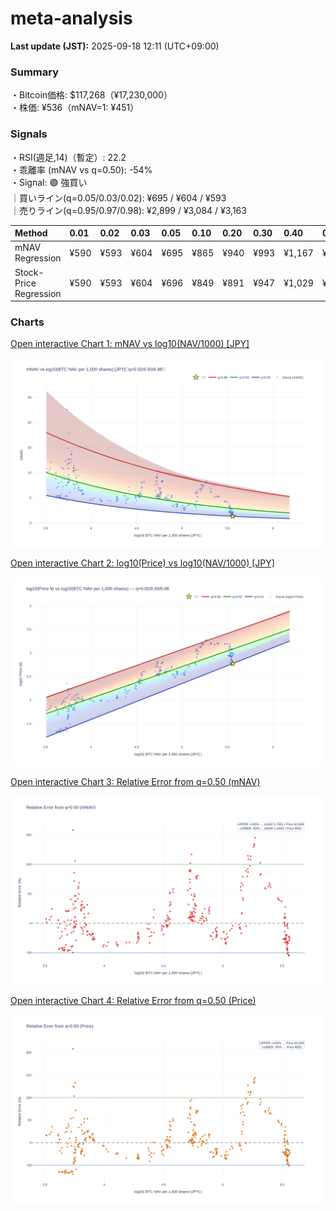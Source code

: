# meta-analysis


<!--REPORT:START-->
**Last update (JST):** 2025-09-18 12:11 (UTC+09:00)

### Summary
・Bitcoin価格: $117,268（¥17,230,000）  
・株価: ¥536（mNAV=1: ¥451）

### Signals
・RSI(週足,14)（暫定）: 22.2  
・乖離率 (mNAV vs q=0.50): -54%  
・Signal: 🟣 強買い  
｜買いライン(q=0.05/0.03/0.02): ¥695 / ¥604 / ¥593  
｜売りライン(q=0.95/0.97/0.98): ¥2,899 / ¥3,084 / ¥3,163

| Method                 | 0.01   | 0.02   | 0.03   | 0.05   | 0.10   | 0.20   | 0.30   | 0.40   | 0.50   | 0.60   | 0.70   | 0.80   | 0.90   | 0.95   | 0.97   | 0.98   | 0.99   |
|:-----------------------|:-------|:-------|:-------|:-------|:-------|:-------|:-------|:-------|:-------|:-------|:-------|:-------|:-------|:-------|:-------|:-------|:-------|
| mNAV Regression        | ¥590   | ¥593   | ¥604   | ¥695   | ¥865   | ¥940   | ¥993   | ¥1,167 | ¥1,305 | ¥1,465 | ¥1,667 | ¥2,149 | ¥2,670 | ¥2,899 | ¥3,084 | ¥3,163 | ¥3,126 |
| Stock-Price Regression | ¥590   | ¥593   | ¥604   | ¥696   | ¥849   | ¥891   | ¥947   | ¥1,029 | ¥1,205 | ¥1,275 | ¥1,489 | ¥2,039 | ¥2,404 | ¥2,720 | ¥2,602 | ¥2,835 | ¥2,849 |

### Charts
[Open interactive Chart 1: mNAV vs log10(NAV/1000) [JPY]](https://tkzm240.github.io/meta-analysis/fig1.html)

![fig1](assets/fig1.png)

[Open interactive Chart 2: log10(Price) vs log10(NAV/1000) [JPY]](https://tkzm240.github.io/meta-analysis/fig2.html)

![fig2](assets/fig2.png)

[Open interactive Chart 3: Relative Error from q=0.50 (mNAV)](https://tkzm240.github.io/meta-analysis/fig3.html)

![fig3](assets/fig3.png)

[Open interactive Chart 4: Relative Error from q=0.50 (Price)](https://tkzm240.github.io/meta-analysis/fig4.html)

![fig4](assets/fig4.png)
<!--REPORT:END-->
